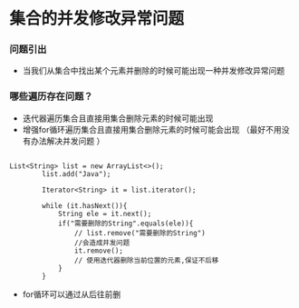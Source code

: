 # 集合的并发修改异常问题

### 问题引出

* 当我们从集合中找出某个元素并删除的时候可能出现一种并发修改异常问题

### 哪些遍历存在问题？

* 迭代器遍历集合且直接用集合删除元素的时候可能出现
* 增强for循环遍历集合且直接用集合删除元素的时候可能会出现 （最好不用没有办法解决并发问题 ）

```

List<String> list = new ArrayList<>();
        list.add("Java");

        Iterator<String> it = list.iterator();

        while (it.hasNext()){
            String ele = it.next();
            if("需要删除的String".equals(ele)){
                // list.remove("需要删除的String")
                //会造成并发问题
                it.remove();
                // 使用迭代器删除当前位置的元素,保证不后移
            }
        }
```

* for循环可以通过从后往前删
